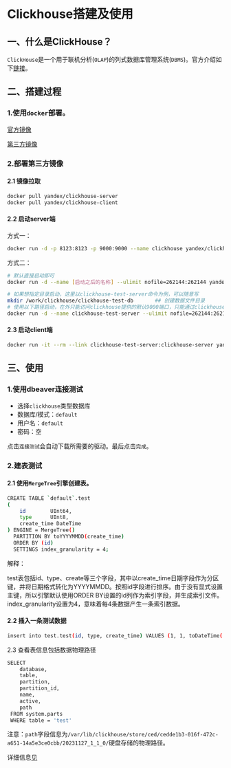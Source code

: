 # Clickhouse搭建及使用


## 一、什么是ClickHouse？

`ClickHouse`是一个用于联机分析(`OLAP`)的列式数据库管理系统(`DBMS`)。官方介绍如下[链接](https://clickhouse.com/docs/zh)。

## 二、搭建过程

### 1.使用`docker`部署。

[官方镜像](clickhouse/clickhouse-server)

[第三方镜像](yandex/clickhouse-server)

### 2.部署第三方镜像

#### 2.1 镜像拉取

```bash
docker pull yandex/clickhouse-server
docker pull yandex/clickhouse-client
```

#### 2.2 启动server端

方式一：

```bash
docker run -d -p 8123:8123 -p 9000:9000 --name clickhouse yandex/clickhouse-server
```

方式二：

```bash
# 默认直接启动即可
docker run -d --name [启动之后的名称] --ulimit nofile=262144:262144 yandex/clickhouse-server

# 如果想指定目录启动，这里以clickhouse-test-server命令为例，可以随意写
mkdir /work/clickhouse/clickhouse-test-db       ## 创建数据文件目录
# 使用以下路径启动，在外只能访问clickhouse提供的默认9000端口，只能通过clickhouse-client连接server
docker run -d --name clickhouse-test-server --ulimit nofile=262144:262144 --volume=/work/clickhouse/clickhouse_test_db:/var/lib/clickhouse yandex/clickhouse-server
```

#### 2.3 启动client端

```bash
docker run -it --rm --link clickhouse-test-server:clickhouse-server yandex/clickhouse-client --host clickhouse-client
```

## 三、使用

### 1.使用dbeaver连接测试

- 选择`clickhouse`类型数据库
- 数据库/模式：`default`
- 用户名：`default`
- 密码：空

点击`连接测试`会自动下载所需要的驱动。最后点击`完成`。

### 2.建表测试

#### 2.1 使用`MergeTree`引擎创建表。

```bash
CREATE TABLE `default`.test 
( 
    id        UInt64, 
    type      UInt8, 
    create_time DateTime 
) ENGINE = MergeTree() 
  PARTITION BY toYYYYMMDD(create_time) 
  ORDER BY (id) 
  SETTINGS index_granularity = 4;
```

解释：

test表包括id、type、create等三个字段，其中以create_time日期字段作为分区键，并将日期格式转化为YYYYMMDD。按照id字段进行排序。由于没有显式设置主键，所以引擎默认使用ORDER BY设置的id列作为索引字段，并生成索引文件。index_granularity设置为4，意味着每4条数据产生一条索引数据。

#### 2.2 插入一条测试数据

```bash
insert into test.test(id, type, create_time) VALUES (1, 1, toDateTime('2021-03-01 00:00:00'));
```

2.3 查看表信息包括数据物理路径

```bash
SELECT     
    database,     
    table,     
    partition,     
    partition_id,     
    name,     
    active,     
    path 
 FROM system.parts 
 WHERE table = 'test' 
```

注意：`path`字段信息为`/var/lib/clickhouse/store/ced/cedde1b3-016f-472c-a651-14a5e3ce0cbb/20231127_1_1_0/`硬盘存储的物理路径。

详细信息[见](https://zhuanlan.zhihu.com/p/361622782)






